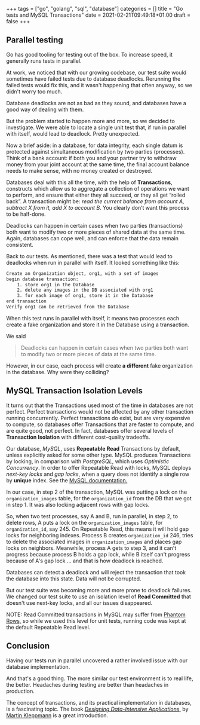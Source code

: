 +++
tags = ["go", "golang", "sql", "database"]
categories = []
title = "Go tests and MySQL Transactions"
date = 2021-02-21T09:49:18+01:00
draft = false
+++

## Parallel testing

Go has good tooling for testing out of the box. To increase speed, it generally
runs tests in parallel.

At work, we noticed that with our growing codebase, our test suite would sometimes
have failed tests due to database deadlocks. Rerunning the failed tests
would fix this, and it wasn't happening that often anyway, so we didn't worry
too much.

Database deadlocks are not as bad as they sound, and databases have a good way
of dealing with them.

But the problem started to happen more and more, so we decided to investigate.
We were able to locate a single unit test that, if run in parallel with
itself, would lead to deadlock. Pretty unexpected.

Now a brief aside: in a database, for data integrity, each single datum is
protected against simultaneous modification by two parties (processes).
Think of a bank account: if both you and your partner try to withdraw money
from your joint account at the same time, the final account balance needs to
make sense, with no money created or destroyed.

Databases deal with this all the time, with the help of **Transactions**,
constructs which
allow us to aggregate a collection of operations we want to perform, and ensure
that either they all succeed, or they all get “rolled back”.
A transaction might be: *read the current balance from account A,
subtract X from it, add X to account B*.
You clearly don’t want this process to be half-done.

Deadlocks can happen in certain cases when two parties (transactions) both want
to modify two or more pieces of shared data at the same time.
Again, databases can cope well, and can enforce that the data remain consistent.

Back to our tests. As mentioned, there was a test that would lead to deadlocks
when run in parallel with itself. It looked something like this:

``` txt
Create an Organization object, org1, with a set of images
begin database transaction:
    1. store org1 in the Database
    2. delete any images in the DB associated with org1
    3. for each image of org1, store it in the Database
end transaction
Verify org1 can be retrieved from the Database
```

When this test runs in parallel with itself, it means two processes each create a
fake organization and store it in the Database using a transaction.

We said
> Deadlocks can happen in certain cases when two parties both want to
> modify two or more pieces of data at the same time.

However, in our case, each process will create **a different**
fake organization in the database. Why were they colliding?

## MySQL Transaction Isolation Levels

It turns out that the Transactions used most of the time in databases are not
perfect. Perfect transactions would not be affected by any other transaction
running concurrently.
Perfect transactions do exist, but are very expensive to compute, so databases
offer Transactions that are faster to compute, and are quite good, not perfect.
In fact, databases offer several levels of **Transaction Isolation** with different
cost–quality tradeoffs.

Our database, *MySQL*, uses **Repeatable Read** Transactions by default, unless
explicitly asked for some other type. MySQL produces Transactions by locking,
in comparison with *PostgreSQL*, which uses *Optimistic Concurrency*.
In order to offer Repeatable Read with locks, MySQL deploys *next-key locks* and
*gap locks*, when a query does not identify a single
row by **unique** index. See the
[MySQL documentation.](https://dev.mysql.com/doc/refman/5.7/en/innodb-transaction-isolation-levels.html)

In our case, in step 2 of the transaction, MySQL was putting a lock on the
`organization_images` table, for the `organization_id` from the DB that we got
in step 1. It was also locking adjacent rows with gap locks.

So, when two test processes, say A and B, run in parallel, in step 2, to delete rows,
A puts a lock on the `organization_images` table, for `organization_id`, say 245.
On Repeatable Read, this means it will hold gap locks for neighboring indexes.
Process B creates `organization_id` 246, tries to delete
the associated images in `organization_images` and places gap locks on neighbors.
Meanwhile, process A gets to step 3, and it can't progress because process B
holds a gap lock, while B itself can't progress because of A's gap lock ...
and that is how deadlock is reached.

Databases can detect a deadlock and will reject the transaction
that took the database into this state. Data will not be corrupted.

But our test suite was becoming more and more prone to deadlock failures. \
We changed our test suite to use an isolation level of **Read Committed**
that doesn't use next-key locks, and all our issues disappeared.

NOTE: Read Committed transactions in MySQL may suffer from
[Phantom Rows,](https://dev.mysql.com/doc/refman/5.7/en/innodb-next-key-locking.html)
so while we used this level for unit tests, running code was kept at the default
Repeatable Read level.

## Conclusion

Having our tests run in parallel uncovered a rather involved issue with
our database implementation.

And that's a good thing. The more similar our test environment is to real
life, the better. Headaches during testing are better than headaches
in production.

The concept of transactions, and its practical implementation in databases, is
a fascinating topic. The book
[*Designing Data-Intensive Applications*,](https://dataintensive.net/)
by [Martin Kleppmann](https://martin.kleppmann.com/)
is a great introduction.
